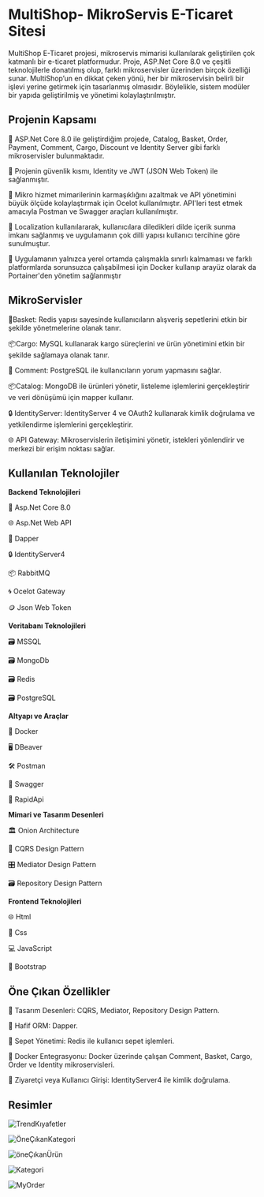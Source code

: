 
#  MultiShop- MikroServis E-Ticaret Sitesi

MultiShop E-Ticaret projesi, mikroservis mimarisi kullanılarak geliştirilen çok katmanlı bir e-ticaret platformudur. Proje, ASP.Net Core 8.0 ve çeşitli teknolojilerle donatılmış olup, farklı mikroservisler üzerinden birçok özelliği sunar. MultiShop’un en dikkat çeken yönü, her bir mikroservisin belirli bir işlevi yerine getirmek için tasarlanmış olmasıdır. Böylelikle, sistem modüler bir yapıda geliştirilmiş ve yönetimi kolaylaştırılmıştır.


##  Projenin Kapsamı

🚀 ASP.Net Core 8.0 ile geliştirdiğim projede, Catalog, Basket, Order, Payment, Comment, Cargo, Discount ve Identity Server gibi farklı mikroservisler bulunmaktadır.


🚀 Projenin güvenlik kısmı, Identity ve JWT (JSON Web Token) ile sağlanmıştır.


🚀 Mikro hizmet mimarilerinin karmaşıklığını azaltmak ve API yönetimini büyük ölçüde kolaylaştırmak için Ocelot kullanılmıştır. API'leri test etmek amacıyla Postman ve Swagger araçları kullanılmıştır.


🚀 Localization kullanılararak, kullanıcılara diledikleri dilde içerik sunma imkanı sağlanmış ve uygulamanın çok dilli yapısı kullanıcı tercihine göre sunulmuştur.


🚀 Uygulamanın yalnızca yerel ortamda çalışmakla sınırlı kalmaması ve farklı platformlarda sorunsuzca çalışabilmesi için Docker kullanıp arayüz olarak da Portainer'den yönetim sağlanmıştır 



## MikroServisler


🛒Basket: Redis yapısı sayesinde kullanıcıların alışveriş sepetlerini etkin bir şekilde yönetmelerine olanak tanır.


📦Cargo: MySQL kullanarak kargo süreçlerini ve ürün yönetimini etkin bir şekilde sağlamaya olanak tanır.


📮 Comment: PostgreSQL ile kullanıcıların yorum yapmasını sağlar.


📦Catalog: MongoDB ile ürünleri yönetir, listeleme işlemlerini gerçekleştirir ve veri dönüşümü için mapper kullanır.


🔒 IdentityServer: IdentityServer 4 ve OAuth2 kullanarak kimlik doğrulama ve yetkilendirme işlemlerini gerçekleştirir.


🌐 API Gateway: Mikroservislerin iletişimini yönetir, istekleri yönlendirir ve merkezi bir erişim noktası sağlar.



## Kullanılan Teknolojiler

**Backend Teknolojileri**

🤖 Asp.Net Core 8.0

🌐 Asp.Net Web API

💾 Dapper

🔒 IdentityServer4

📦 RabbitMQ

🌀 Ocelot Gateway

🪙 Json Web Token


**Veritabanı Teknolojileri**

🗃️ MSSQL

🗃️ MongoDb

🗃️ Redis

🗃️ PostgreSQL

**Altyapı ve Araçlar**

🐳 Docker

🖥️ DBeaver

🛠️ Postman

📝 Swagger

🚀 RapidApi




**Mimari ve Tasarım Desenleri**

🏛️ Onion Architecture

📜 CQRS Design Pattern

🎛️ Mediator Design Pattern

🗃️ Repository Design Pattern


**Frontend Teknolojileri**

🌐 Html

🎨 Css

💻 JavaScript

🧩 Bootstrap



## Öne Çıkan Özellikler

📜 Tasarım Desenleri: CQRS, Mediator, Repository Design Pattern.

💾 Hafif ORM: Dapper.

🛒 Sepet Yönetimi: Redis ile kullanıcı sepet işlemleri.

🐳 Docker Entegrasyonu: Docker üzerinde çalışan Comment, Basket, Cargo, Order ve Identity mikroservisleri.

🔐 Ziyaretçi veya Kullanıcı Girişi: IdentityServer4 ile kimlik doğrulama.

## Resimler

![TrendKıyafetler](https://github.com/user-attachments/assets/086103d1-8ba3-42ad-b18b-87e537c1a993)






![ÖneÇıkanKategori](https://github.com/user-attachments/assets/598c61ee-e1e1-40ce-94d7-222143197c40)





![öneÇıkanÜrün](https://github.com/user-attachments/assets/d9113ddf-fab5-40f9-81f2-59b8adcc9f80)





![Kategori](https://github.com/user-attachments/assets/a3392cfa-bc05-4f56-be53-a7da0336b777)





![MyOrder](https://github.com/user-attachments/assets/0a57304e-a729-4c70-99a1-6c308a78c831)





